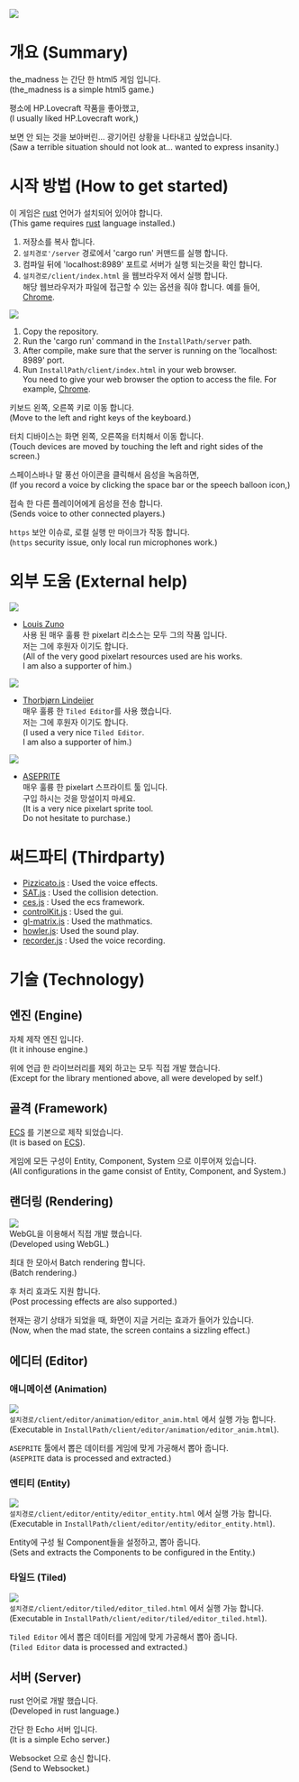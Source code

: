 ![](./img/readme_img_00.png)

# 개요 (Summary)
the_madness 는 간단 한 html5 게임 입니다.  
(the_madness is a simple html5 game.)  

평소에 HP.Lovecraft 작품을 좋아했고,  
(I usually liked HP.Lovecraft work,)  

보면 안 되는 것을 보아버린... 광기어린 상황을 나타내고 싶었습니다.  
(Saw a terrible situation should not look at... wanted to express insanity.)  


# 시작 방법 (How to get started)
이 게임은 [rust](https://rust-lang.org) 언어가 설치되어 있어야 합니다.  
(This game requires [rust](https://rust-lang.org) language installed.)  

1. 저장소를 복사 합니다.  
2. `설치경로'/server` 경로에서 'cargo run' 커맨드를 실행 합니다.  
3. 컴파일 뒤에 'localhost:8989' 포트로 서버가 실행 되는것을 확인 합니다.  
4. `설치경로/client/index.html` 을 웹브라우저 에서 실행 합니다.  
해당 웹브라우저가 파일에 접근할 수 있는 옵션을 줘야 합니다. 예를 들어, [Chrome](http://www.chrome-allow-file-access-from-file.com/).  

![](./img/readme_img_01.png)  

1. Copy the repository.  
2. Run the 'cargo run' command in the `InstallPath/server` path.  
3. After compile, make sure that the server is running on the 'localhost: 8989' port.  
4. Run `InstallPath/client/index.html` in your web browser.  
You need to give your web browser the option to access the file. For example, [Chrome](http://www.chrome-allow-file-access-from-file.com/).  

키보드 왼쪽, 오른쪽 키로 이동 합니다.  
(Move to the left and right keys of the keyboard.)  

터치 디바이스는 화면 왼쪽, 오른쪽을 터치해서 이동 합니다.  
(Touch devices are moved by touching the left and right sides of the screen.)  

스페이스바나 말 풍선 아이콘을 클릭해서 음성을 녹음하면,  
(If you record a voice by clicking the space bar or the speech balloon icon,)  

접속 한 다른 플레이어에게 음성을 전송 합니다.  
(Sends voice to other connected players.)  

`https` 보안 이슈로, 로컬 실행 만 마이크가 작동 합니다.  
(`https` security issue, only local run microphones work.)  

# 외부 도움 (External help)
![](./img/readme_img_04.png)
+ [Louis Zuno](https://www.patreon.com/ansimuz/overview)  
사용 된 매우 훌륭 한 pixelart 리소스는 모두 그의 작품 입니다.  
저는 그에 후원자 이기도 합니다.  
(All of the very good pixelart resources used are his works.  
I am also a supporter of him.)  


![](./img/readme_img_05.png)
+ [Thorbjørn Lindeijer](https://www.patreon.com/bjorn/overview)  
매우 훌륭 한 `Tiled Editor`를 사용 했습니다.  
저는 그에 후원자 이기도 합니다.  
(I used a very nice `Tiled Editor`.  
I am also a supporter of him.)  


![](./img/readme_img_02.png)
+ [ASEPRITE](https://store.steampowered.com/app/431730/Aseprite/)  
매우 훌륭 한 pixelart 스프라이트 툴 입니다.  
구입 하시는 것을 망설이지 마세요.  
(It is a very nice pixelart sprite tool.  
Do not hesitate to purchase.)  

# 써드파티 (Thirdparty)
+ [Pizzicato.js](https://github.com/alemangui/pizzicato) : Used the voice effects.  
+ [SAT.js](https://github.com/jriecken/sat-js) : Used the collision detection.    
+ [ces.js](https://github.com/qiao/ces.js) : Used the ecs framework.    
+ [controlKit.js](https://github.com/automat/controlkit.js) : Used the gui.  
+ [gl-matrix.js](https://github.com/toji/gl-matrix) : Used the mathmatics.  
+ [howler.js](https://github.com/goldfire/howler.js): Used the sound play.  
+ [recorder.js](https://github.com/mattdiamond/Recorderjs) : Used the voice recording.  

# 기술 (Technology)
## 엔진 (Engine)
자체 제작 엔진 입니다.  
(It it inhouse engine.)  

위에 언급 한 라이브러리를 제외 하고는 모두 직접 개발 했습니다.  
(Except for the library mentioned above, all were developed by self.)  
## 골격 (Framework)
[ECS](https://en.wikipedia.org/wiki/Entity%E2%80%93component%E2%80%93system) 를 기본으로 제작 되었습니다.  
(It is based on [ECS](https://en.wikipedia.org/wiki/Entity%E2%80%93component%E2%80%93system)).  

게임에 모든 구성이 Entity, Component, System 으로 이루어져 있습니다.  
(All configurations in the game consist of Entity, Component, and System.)  
## 랜더링 (Rendering)
![](./img/readme_img_07.png)  
WebGL을 이용해서 직접 개발 했습니다.  
(Developed using WebGL.)  

최대 한 모아서 Batch rendering 합니다.  
(Batch rendering.)  

후 처리 효과도 지원 합니다.  
(Post processing effects are also supported.)  

현재는 광기 상태가 되었을 때, 화면이 지글 거리는 효과가 들어가 있습니다.  
(Now, when the mad state, the screen contains a sizzling effect.)  
## 에디터 (Editor)
### 애니메이션 (Animation)
![](./img/readme_img_06.png)  
`설치경로/client/editor/animation/editor_anim.html` 에서 실행 가능 합니다.  
(Executable in `InstallPath/client/editor/animation/editor_anim.html`).  

`ASEPRITE` 툴에서 뽑은 데이터를 게임에 맞게 가공해서 뽑아 줍니다.  
(`ASEPRITE` data is processed and extracted.)  
### 엔티티 (Entity)
![](./img/readme_img_08.png)  
`설치경로/client/editor/entity/editor_entity.html` 에서 실행 가능 합니다.  
(Executable in `InstallPath/client/editor/entity/editor_entity.html`).  

Entity에 구성 될 Component들을 설정하고, 뽑아 줍니다.  
(Sets and extracts the Components to be configured in the Entity.)  
### 타일드 (Tiled)
![](./img/readme_img_09.png)  
`설치경로/client/editor/tiled/editor_tiled.html` 에서 실행 가능 합니다.  
(Executable in `InstallPath/client/editor/tiled/editor_tiled.html`).  

`Tiled Editor` 에서 뽑은 데이터를 게임에 맞게 가공해서 뽑아 줍니다.  
(`Tiled Editor` data is processed and extracted.)  
## 서버 (Server)
rust 언어로 개발 했습니다.  
(Developed in rust language.)  

간단 한 Echo 서버 입니다.  
(It is a simple Echo server.)  

Websocket 으로 송신 합니다.  
(Send to Websocket.)  
